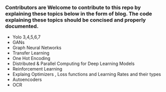 ### Contributors are Welcome to contribute to this repo by explaining these topics below in the form of blog. The code explaining these topics should be concised and properly documented.

- Yolo 3,4,5,6,7
- GANs
- Graph Neural Networks
- Transfer Learning
- One Hot Encoding
- Distributed &  Parallel Computing for Deep Learning Models
- Reinforcement Learning
- Explaing Optimizers , Loss functions and Learning Rates and their types
- Autoencoders
- OCR
